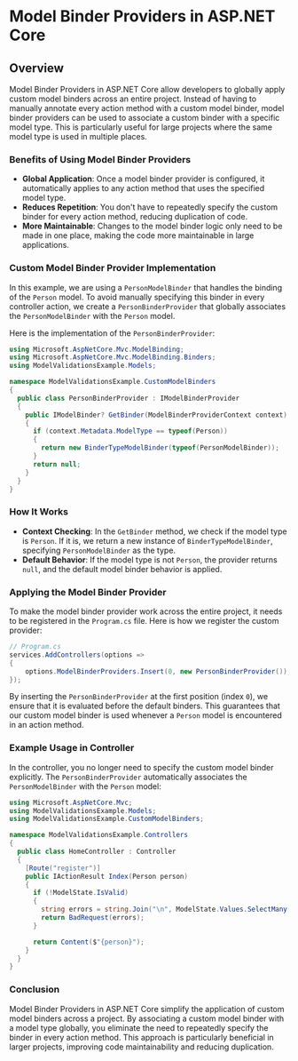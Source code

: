 
# Model Binder Providers in ASP.NET Core

## Overview
Model Binder Providers in ASP.NET Core allow developers to globally apply custom model binders across an entire project. Instead of having to manually annotate every action method with a custom model binder, model binder providers can be used to associate a custom binder with a specific model type. This is particularly useful for large projects where the same model type is used in multiple places.

### Benefits of Using Model Binder Providers
- **Global Application**: Once a model binder provider is configured, it automatically applies to any action method that uses the specified model type.
- **Reduces Repetition**: You don't have to repeatedly specify the custom binder for every action method, reducing duplication of code.
- **More Maintainable**: Changes to the model binder logic only need to be made in one place, making the code more maintainable in large applications.

### Custom Model Binder Provider Implementation
In this example, we are using a `PersonModelBinder` that handles the binding of the `Person` model. To avoid manually specifying this binder in every controller action, we create a `PersonBinderProvider` that globally associates the `PersonModelBinder` with the `Person` model.

Here is the implementation of the `PersonBinderProvider`:

```csharp
using Microsoft.AspNetCore.Mvc.ModelBinding;
using Microsoft.AspNetCore.Mvc.ModelBinding.Binders;
using ModelValidationsExample.Models;

namespace ModelValidationsExample.CustomModelBinders
{
  public class PersonBinderProvider : IModelBinderProvider
  {
    public IModelBinder? GetBinder(ModelBinderProviderContext context)
    {
      if (context.Metadata.ModelType == typeof(Person))
      {
        return new BinderTypeModelBinder(typeof(PersonModelBinder));
      }
      return null;
    }
  }
}
```

### How It Works
- **Context Checking**: In the `GetBinder` method, we check if the model type is `Person`. If it is, we return a new instance of `BinderTypeModelBinder`, specifying `PersonModelBinder` as the type.
- **Default Behavior**: If the model type is not `Person`, the provider returns `null`, and the default model binder behavior is applied.

### Applying the Model Binder Provider
To make the model binder provider work across the entire project, it needs to be registered in the `Program.cs` file. Here is how we register the custom provider:

```csharp
// Program.cs
services.AddControllers(options =>
{
    options.ModelBinderProviders.Insert(0, new PersonBinderProvider());
});
```

By inserting the `PersonBinderProvider` at the first position (index `0`), we ensure that it is evaluated before the default binders. This guarantees that our custom model binder is used whenever a `Person` model is encountered in an action method.

### Example Usage in Controller
In the controller, you no longer need to specify the custom model binder explicitly. The `PersonBinderProvider` automatically associates the `PersonModelBinder` with the `Person` model:

```csharp
using Microsoft.AspNetCore.Mvc;
using ModelValidationsExample.Models;
using ModelValidationsExample.CustomModelBinders;

namespace ModelValidationsExample.Controllers
{
  public class HomeController : Controller
  {
    [Route("register")]
    public IActionResult Index(Person person)
    {
      if (!ModelState.IsValid)
      {
        string errors = string.Join("\n", ModelState.Values.SelectMany(value => value.Errors).Select(err => err.ErrorMessage));
        return BadRequest(errors);
      }

      return Content($"{person}");
    }
  }
}
```

### Conclusion
Model Binder Providers in ASP.NET Core simplify the application of custom model binders across a project. By associating a custom model binder with a model type globally, you eliminate the need to repeatedly specify the binder in every action method. This approach is particularly beneficial in larger projects, improving code maintainability and reducing duplication.
